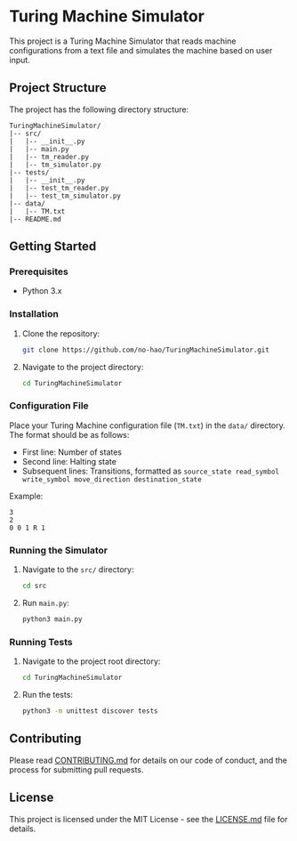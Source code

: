 
# Turing Machine Simulator

This project is a Turing Machine Simulator that reads machine configurations from a text file and simulates the machine based on user input.

## Project Structure

The project has the following directory structure:

```
TuringMachineSimulator/
|-- src/
|   |-- __init__.py
|   |-- main.py
|   |-- tm_reader.py
|   |-- tm_simulator.py
|-- tests/
|   |-- __init__.py
|   |-- test_tm_reader.py
|   |-- test_tm_simulator.py
|-- data/
|   |-- TM.txt
|-- README.md
```

## Getting Started

### Prerequisites

- Python 3.x

### Installation

1. Clone the repository:
    ```bash
    git clone https://github.com/no-hao/TuringMachineSimulator.git
    ```
2. Navigate to the project directory:
    ```bash
    cd TuringMachineSimulator
    ```

### Configuration File

Place your Turing Machine configuration file (`TM.txt`) in the `data/` directory. The format should be as follows:

- First line: Number of states
- Second line: Halting state
- Subsequent lines: Transitions, formatted as `source_state read_symbol write_symbol move_direction destination_state`

Example:
```
3
2
0 0 1 R 1
```

### Running the Simulator

1. Navigate to the `src/` directory:
    ```bash
    cd src
    ```
2. Run `main.py`:
    ```bash
    python3 main.py
    ```

### Running Tests

1. Navigate to the project root directory:
    ```bash
    cd TuringMachineSimulator
    ```
2. Run the tests:
    ```bash
    python3 -m unittest discover tests
    ```

## Contributing

Please read [CONTRIBUTING.md](CONTRIBUTING.md) for details on our code of conduct, and the process for submitting pull requests.

## License

This project is licensed under the MIT License - see the [LICENSE.md](LICENSE.md) file for details.

